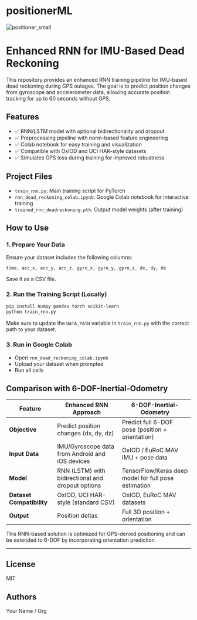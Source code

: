 # positionerML

![positioner_small](https://github.com/user-attachments/assets/d16d701f-c757-47c5-9732-da61877da64a)

# Enhanced RNN for IMU-Based Dead Reckoning 

This repository provides an enhanced RNN training pipeline for IMU-based dead reckoning during GPS outages. The goal is to predict position changes from gyroscope and accelerometer data, allowing accurate position tracking for up to 60 seconds without GPS.

## Features

- ✅ RNN/LSTM model with optional bidirectionality and dropout
- ✅ Preprocessing pipeline with norm-based feature engineering
- ✅ Colab notebook for easy training and visualization
- ✅ Compatible with OxIOD and UCI HAR-style datasets
- ✅ Simulates GPS loss during training for improved robustness

## Project Files

- `train_rnn.py`: Main training script for PyTorch
- `rnn_dead_reckoning_colab.ipynb`: Google Colab notebook for interactive training
- `trained_rnn_deadreckoning.pth`: Output model weights (after training)

## How to Use

### 1. Prepare Your Data

Ensure your dataset includes the following columns:

```
time, acc_x, acc_y, acc_z, gyro_x, gyro_y, gyro_z, dx, dy, dz
```

Save it as a CSV file.

### 2. Run the Training Script (Locally)

```bash
pip install numpy pandas torch scikit-learn
python train_rnn.py
```

Make sure to update the `DATA_PATH` variable in `train_rnn.py` with the correct path to your dataset.

### 3. Run in Google Colab

- Open `rnn_dead_reckoning_colab.ipynb`
- Upload your dataset when prompted
- Run all cells

## Comparison with 6-DOF-Inertial-Odometry

| Feature                   | Enhanced RNN Approach                             | 6-DOF-Inertial-Odometry                              |
| ------------------------- | ------------------------------------------------- | ---------------------------------------------------- |
| **Objective**             | Predict position changes (dx, dy, dz)             | Predict full 6-DOF pose (position + orientation)     |
| **Input Data**            | IMU/Gyroscope data from Android and iOS devices   | OxIOD / EuRoC MAV IMU + pose data                    |
| **Model**                 | RNN (LSTM) with bidirectional and dropout options | TensorFlow/Keras deep model for full pose estimation |
| **Dataset Compatibility** | OxIOD, UCI HAR-style (standard CSV)               | OxIOD, EuRoC MAV datasets                            |
| **Output**                | Position deltas                                   | Full 3D position + orientation                       |

This RNN-based solution is optimized for GPS-denied positioning and can be extended to 6-DOF by incorporating orientation prediction.

---

## License

MIT

## Authors

Your Name / Org


